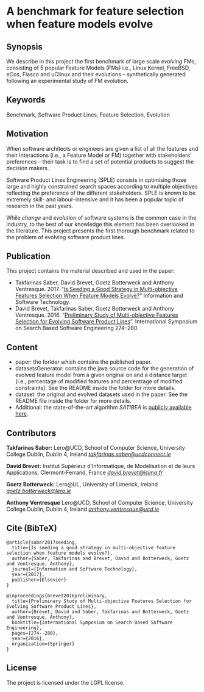 # A benchmark for feature selection when feature models evolve


## Synopsis

We describe in this project the first benchmark of large scale *evolving* FMs, consisting of 5 popular Feature Models (FMs) i.e., Linux Kernel, FreeBSD, eCos, Fiasco and uClinux and their evolutions – synthetically generated following an experimental study of FM evolution.

## Keywords

Benchmark, Software Product Lines, Feature Selection, Evolution

## Motivation

When software architects or engineers are given a list of all the features and their interactions (i.e., a Feature Model or FM) together with stakeholders’ preferences – their task is to find a set of potential products to suggest the decision makers. 

Software Product Lines Engineering (SPLE) consists in optimising those large and highly constrained search spaces according to multiple objectives reflecting the preference of the different stakeholders. SPLE is known to be extremely skill- and labour-intensive and it has been a popular topic of research in the past years.

While *change* and *evolution* of software systems is the common case in the industry, to the best of our knowledge this element has been overlooked in the literature. This project presents the first thorough benchmark related to the problem of evolving software product lines. 

## Publication

This project contains the material described and used in the paper:

* Takfarinas Saber, David Brevet, Goetz Botterweck and Anthony Ventresque. 2017. “[Is Seeding a Good Strategy in Multi-objective Features Selection When Feature Models Evolve?](http://www.sciencedirect.com/science/article/pii/S0950584916304724)” Information and Software Technology.
* David Brevet, Takfarinas Saber, Goetz Botterweck and Anthony Ventresque. 2016. “[Preliminary Study of Multi-objective Features Selection for Evolving Software Product Lines](https://link.springer.com/chapter/10.1007/978-3-319-47106-8_23)”. International Symposium on Search Based Software Engineering 274–280. 


## Content

* paper: the forlder which contains the published paper.
* datasetsGenerator: contains the java source code for the generation of evolved feature model from a given original on and a distance target (i.e., percentage of modified features and percentrage of modified constraints). See the README inside the folder for more details.
* dataset: the original and evolved datasets used in the paper. See the README file inside the folder for more details.
* Additional: the state-of-the-art algorithm *SATIBEA* is [publicly available here](http://research.henard.net/SPL/ICSE_2015/).







## Contributors

**Takfarinas Saber:** 
Lero@UCD, School of Computer Science, University College Dublin, Dublin 4, Ireland
*takfarinas.saber@ucdconnect.ie*

**David Brevet:** Institut Supérieur d’Informatique, de Modelisation et de leurs Applications, Clermont-Ferrand, France
*david.brevet@isima.fr*

**Goetz Botterweck:** Lero@UL, University of Limerick, Ireland 
*goetz.botterweck@lero.ie*

**Anthony Ventresque** Lero@UCD, School of Computer Science, University College Dublin, Dublin 4, Ireland
*anthony.ventresque@ucd.ie*


## Cite (BibTeX)
```
@article{saber2017seeding,
  title={Is seeding a good strategy in multi-objective feature selection when feature models evolve?},
  author={Saber, Takfarinas and Brevet, David and Botterweck, Goetz and Ventresque, Anthony},
  journal={Information and Software Technology},
  year={2017},
  publisher={Elsevier}
}

@inproceedings{brevet2016preliminary,
  title={Preliminary Study of Multi-objective Features Selection for Evolving Software Product Lines},
  author={Brevet, David and Saber, Takfarinas and Botterweck, Goetz and Ventresque, Anthony},
  booktitle={International Symposium on Search Based Software Engineering},
  pages={274--280},
  year={2016},
  organization={Springer}
}

```

## License

The project is licensed under the LGPL license.

